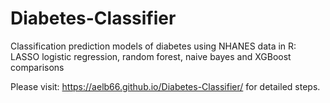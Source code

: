 # Diabetes-Classifier
Classification prediction models of diabetes using NHANES data in R: LASSO logistic regression, random forest, naive bayes and XGBoost comparisons

Please visit: https://aelb66.github.io/Diabetes-Classifier/ for detailed steps. 


